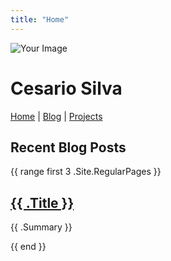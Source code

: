 ```yaml
---
title: "Home"
---
```


![Your Image](images/image.png)

# Cesario Silva

[Home](#) | [Blog](posts) | [Projects](projects)

## Recent Blog Posts

{{ range first 3 .Site.RegularPages }}

<h2><a href="{{ .Permalink }}">{{ .Title }}</a></h2>
<p>{{ .Summary }}</p>
{{ end }}
